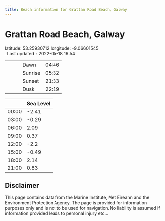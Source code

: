 ```yaml
---
title: Beach information for Grattan Road Beach, Galway
---
```

# Grattan Road Beach, Galway 

<div class="location-info">latitude: 53.25930712 longitude: -9.06601545</div>
<div class="met-eireann-warnings"></div>
_Last updated_: 2022-05-18 16:54

|   |   |   |   |   |
|---|---|---|---|---|
|   |   |   | Dawn  | 04:46 |
|   |   |   | Sunrise  | 05:32 |
|   |   |   | Sunset  | 21:33 |
|   |   |   | Dusk  | 22:19 |

<div></div>

|   | Sea Level  |
|---|---|
| 00:00 | -2.41 |
| 03:00 | -0.29 |
| 06:00 | 2.09 |
| 09:00 | 0.37 |
| 12:00 | -2.2 |
| 15:00 | -0.49 |
| 18:00 | 2.14 |
| 21:00 | 0.83 |

## Disclaimer

This page contains data from the Marine Institute,
Met Eireann and the Environment Protection Agency. The page is provided for
information purposes only and is not to be used for navigation. No liability
is assumed if information provided leads to personal injury etc...